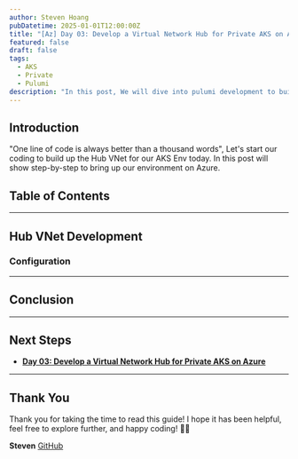 ```yaml
---
author: Steven Hoang
pubDatetime: 2025-01-01T12:00:00Z
title: "[Az] Day 03: Develop a Virtual Network Hub for Private AKS on Azure."
featured: false
draft: false
tags:
  - AKS
  - Private
  - Pulumi
description: "In this post, We will dive into pulumi development to build up the Hub VNet for our private AKS environment."
---
```


## Introduction

"One line of code is always better than a thousand words", Let's start our coding to build up the Hub VNet for our AKS Env today. In this post will show step-by-step to bring up our environment on Azure.

## Table of Contents

---

## Hub VNet Development

### Configuration

---

## Conclusion

---

## Next Steps

- **[Day 03: Develop a Virtual Network Hub for Private AKS on Azure](/posts/az-03-pulumi-private-aks-hub-vnet-development)**

---

## Thank You

Thank you for taking the time to read this guide! I hope it has been helpful, feel free to explore further, and happy coding! 🌟✨

**Steven**
[GitHub](<[https://github.com/baoduy](https://github.com/baoduy)>)
